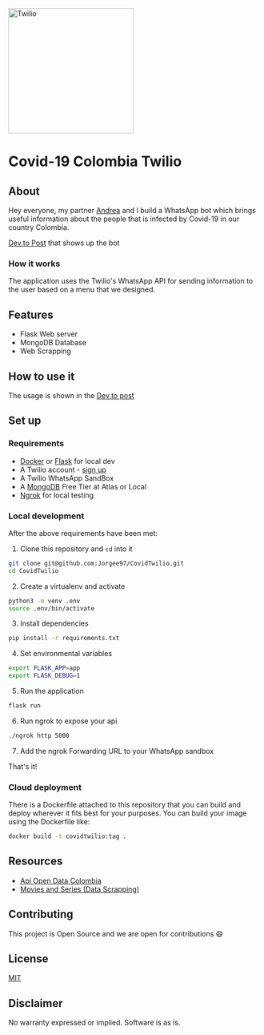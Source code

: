 <a  href="https://www.twilio.com">
<img  src="https://static0.twilio.com/marketing/bundles/marketing/img/logos/wordmark-red.svg"  alt="Twilio"  width="250"  />
</a>
 
# Covid-19 Colombia Twilio

## About

Hey everyone, my partner [Andrea](https://github.com/AndreaMelendez) and I build a WhatsApp bot which brings useful information about the people that is infected by Covid-19 in our country Colombia.  

[Dev.to Post](https://dev.to/andreamelende12/bot-whatsapp-covid19-colombia-42ic) that shows up the bot
### How it works

The application uses the Twilio's WhatsApp API for sending information to the user based on a menu that we designed.

## Features

- Flask Web server
- MongoDB Database
- Web Scrapping

## How to use it

The usage is shown in the [Dev.to post](https://dev.to/andreamelende12/bot-whatsapp-covid19-colombia-42ic)

## Set up

### Requirements

- [Docker](https://www.docker.com/) or [Flask](https://flask.palletsprojects.com/en/1.1.x/) for local dev
- A Twilio account - [sign up](https://www.twilio.com/try-twilio)
- A Twilio WhatsApp SandBox
- A [MongoDB](https://www.mongodb.com/) Free Tier at Atlas or Local
- [Ngrok](https://ngrok.com/) for local testing

### Local development

After the above requirements have been met:

1. Clone this repository and `cd` into it

```bash
git clone git@github.com:Jorgee97/CovidTwilio.git
cd CovidTwilio
```

2. Create a virtualenv and activate

```bash
python3 -m venv .env
source .env/bin/activate
```

3. Install dependencies

```bash
pip install -r requirements.txt
```

4. Set environmental variables
```bash
export FLASK_APP=app
export FLASK_DEBUG=1
```

5. Run the application

```bash
flask run
```

6. Run ngrok to expose your api
```bash
./ngrok http 5000
```

7. Add the ngrok Forwarding URL to your WhatsApp sandbox

That's it!

### Cloud deployment

There is a Dockerfile attached to this repository that you can build and deploy wherever it fits best for your purposes.
You can build your image using the Dockerfile like:
```bash
docker build -t covidtwilio:tag .
```

## Resources

- [Api Open Data Colombia](https://www.datos.gov.co/Salud-y-Protecci-n-Social/Casos-positivos-de-COVID-19-en-Colombia/gt2j-8ykr/data)
- [Movies and Series (Data Scrapping)](http://finde.latercera.com)

## Contributing

This project is Open Source and we are open for contributions :smile:

## License

[MIT](http://www.opensource.org/licenses/mit-license.html)

## Disclaimer

No warranty expressed or implied. Software is as is.

